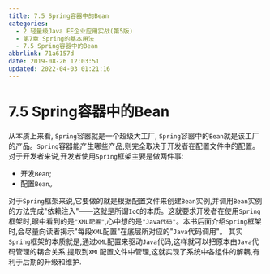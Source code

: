 ```yaml
---
title: 7.5 Spring容器中的Bean
categories: 
  - 2 轻量级Java EE企业应用实战(第5版)
  - 第7章 Spring的基本用法
  - 7.5 Spring容器中的Bean
abbrlink: 71a6157d
date: 2019-08-26 12:03:51
updated: 2022-04-03 01:21:16
---
```

# 7.5 Spring容器中的Bean #
从本质上来看, `Spring`容器就是一个超级大工厂, `Spring`容器中的`Bean`就是该工厂的产品。`Spring`容器能产生哪些产品,则完全取决于开发者在配置文件中的配置。
对于开发者来说,开发者使用`Spring`框架主要是做两件事:
- 开发`Bean`;
- 配置`Bean`。

对于`Spring`框架来说,它要做的就是根据配置文件来创建`Bean`实例,并调用`Bean`实例的方法完成"依赖注入"——这就是所谓`IoC`的本质。这就要求开发者在使用`Spring`框架时,眼中看到的是`"XML配置"`,心中想的是`"Java代码"`。本书后面介绍`Spring`框架时,会尽量向读者揭示"每段`XML`配置"在底层所对应的"`Java`代码调用"。
其实`Spring`框架的本质就是,通过`XML`配置来驱动`Java`代码,这样就可以把原本由`Java`代码管理的耦合关系,提取到`XML`配置文件中管理,这就实现了系统中各组件的解耦,有利于后期的升级和维护.



